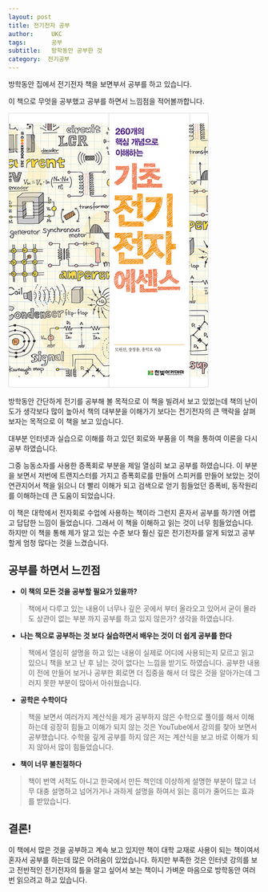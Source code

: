 ```yaml
---
layout: post
title: 전기전자 공부
author:     UKC
tags: 		공부
subtitle:  	방학동안 공부한 것
category:  전기공부
---
```


방학동안 집에서 전기전자 책을 보면부서 공부를 하고 있습니다. 

이 책으로 무엇을 공부했고 공부를 하면서 느낌점을 적어볼까합니다.

![전기전자책](/img/2019_01_18/ET_book.jpg)

방학동안 간단하게 전기를 공부해 볼 목적으로 이 책을 빌려서 보고 있었는데 책의 난이도가 생각보다 많이 높아서 책의 대부분을 이해가기 보다는 전기전자의 큰 맥락을 살펴 보자는 목적으로 이 책을 보고 있습니다. 

대부분 인터넷과 실습으로 이해를 하고 있던 회로와 부품을 이 책을 통하여 이론을 다시 공부 하였습니다. 

그중 능동소자를 사용한 증폭회로 부분을 제일 열심히 보고 공부를 하였습니다. 
이 부분을 보면서 저번에 트랜지스터를 가지고 증폭회로를 만들어 스피커를 만들어 보았는 것이 연관지어서 책을 읽으니 더 빨리 이해가 되고 검색으로 얻기 힘들었던 증폭비, 동작원리를 이해하는데 큰 도움이 되었습니다. 

이 책은 대학에서 전자회로 수업에 사용하는 책이라 그런지 혼자서 공부를 하기엔 어렵고 답답한 느낌이 들었습니다. 그래서 이 책을 이해하고 읽는 것이 너무 힘들었습니다. 하지만 이 책을 통해 제가 알고 있는 수준 보다 훨신 깊은 전기전자를 알게 되었고 공부할게 엄청 많다는 것을 느겼습니다.


## 공부를 하면서 느낀점

* __이 책의 모든 것을 공부할 필요가 있을까?__
> 책에서 다루고 있는 내용이 너무나 깊은 곳에서 부터 올라오고 있어서 굳이 몰라도 상관이 없는 부분 까지 공부를 하고 있지 않은가? 생각을 하였습니다.

* __나는 책으로 공부하는 것 보다 실습하면서 배우는 것이 더 쉽게 공부를 한다__ 
> 책에서 열심히 설명을 하고 있는 내용이 실제로 어디에 사용되는지 모르고 읽고 있으니 책을 보고 난 후 남는 것이 없다는 느낌을 받기도 하였습니다. 공부한 내용이 전에 만들어 보거나 공부한 회로면 더 집중을 해서 더 많은 것을 알아가는데 그러지 못한 부분이 많아서 아쉬웠습니다.

* __공학은 수학이다__
> 책을 보면서 여러가지 계산식을 제가 공부하지 않은 수학으로 풀이를 해서 이해하는데 굉장히 힘들고 이해가 되지 않는 것은 YouTube에서 강의를 찾아 보면서 공부했습니다. 수학을 깊게 공부를 하지 않은 저는 계산식을 보고 바로 이해가 되지 않아서 많이 힘들었습니다.

* __책이 너무 불친절하다__

> 책이 번역 서적도 아니고 한국에서 만든 책인데 이상하게 설명한 부분이 많고 너무 대충 설명하고 넘어가거나 과하게 설명을 하여서 읽는 흥미가 줄어드는 효과를 받았습니다. 

## 결론!

이 책에서 많은 것을 공부하고 계속 보고 있지만 책이 대학 교재로 사용이 되는 책이여서 혼자서 공부를 하는데 많은 어려움이 있었습니다. 하지만 부족한 것은 인터넷 강의를 보고 전반적인 전기전자의 틀을 알고 싶어서 보는 책이니 가벼운 마음으로 방학동안 여러번 읽으려고 하고 있습니다.
